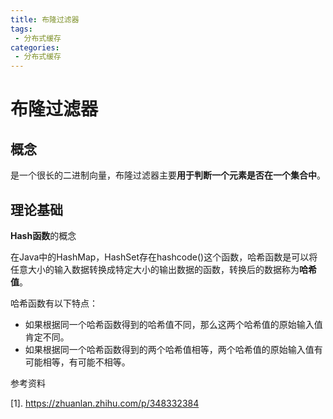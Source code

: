 ```yaml
---
title: 布隆过滤器
tags:
 - 分布式缓存
categories: 
 - 分布式缓存
---
```


# 布隆过滤器

## 概念

是一个很长的二进制向量，布隆过滤器主要**用于判断一个元素是否在一个集合中**。



## 理论基础

**Hash函数**的概念

在Java中的HashMap，HashSet存在hashcode()这个函数，哈希函数是可以将任意大小的输入数据转换成特定大小的输出数据的函数，转换后的数据称为**哈希值**。

哈希函数有以下特点：

- 如果根据同一个哈希函数得到的哈希值不同，那么这两个哈希值的原始输入值肯定不同。
- 如果根据同一个哈希函数得到的两个哈希值相等，两个哈希值的原始输入值有可能相等，有可能不相等。





参考资料

[1]. https://zhuanlan.zhihu.com/p/348332384